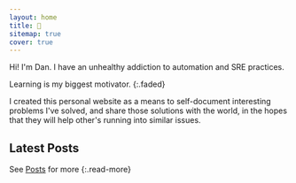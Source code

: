 ```yaml
---
layout: home
title: 👋
sitemap: true
cover: true
---
```


Hi! I'm Dan. I have an unhealthy addiction to automation and SRE practices.

Learning is my biggest motivator.
{:.faded}

I created this personal website as a means to self-document interesting problems
I've solved, and share those solutions with the world, in the hopes that they
will help other's running into similar issues.

## Latest Posts

<!--posts-->

See [Posts](/posts/) for more
{:.read-more}